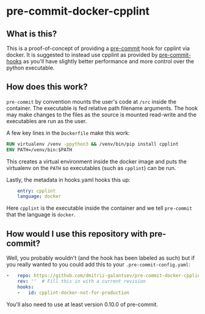 pre-commit-docker-cpplint
========================

## What is this?

This is a proof-of-concept of providing a [pre-commit](http://pre-commit.com)
hook for cpplint via docker.  It is suggested to instead use cpplint as provided
by [pre-commit-hooks](https://github.com/pre-commit/pre-commit-hooks) as
you'll have slightly better performance and more control over the python
executable.

## How does this work?

`pre-commit` by convention mounts the user's code at `/src` inside the
container.  The executable is fed relative path filename arguments.  The hook
may make changes to the files as the source is mounted read-write and the
executables are run as the user.

A few key lines in the `Dockerfile` make this work:

```dockerfile
RUN virtualenv /venv -ppython3 && /venv/bin/pip install cpplint
ENV PATH=/venv/bin:$PATH
```

This creates a virtual environment inside the docker image and puts the
virtualenv on the `PATH` so executables (such as `cpplint`) can be run.

Lastly, the metadata in hooks.yaml hooks this up:

```yaml
    entry: cpplint
    language: docker
```

Here `cpplint` is the executable inside the container and we tell `pre-commit`
that the language is `docker`.


## How would I use this repository with pre-commit?

Well, you probably wouldn't (and the hook has been labeled as such) but if you
really wanted to you could add this to your `.pre-commit-config.yaml`:

```yaml
-   repo: https://github.com/dmitrii-galantsev/pre-commit-docker-cpplint
    rev: ''  # Fill this in with a current revision
    hooks:
    -   id: cpplint-docker-not-for-production
```

You'll also need to use at least version 0.10.0 of pre-commit.
